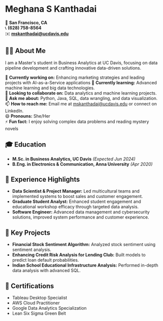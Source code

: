 # Meghana S Kanthadai

📍 **San Francisco, CA**  
📞 **(628) 758-8564**  
✉️ **mskanthadai@ucdavis.edu**  


## 👩‍💻 About Me

I am a Master's student in Business Analytics at UC Davis, focusing on data pipeline development and crafting innovative data-driven solutions. 

🔭 **Currently working on:** Enhancing marketing strategies and leading projects with AI-as-a-Service applications
🌱 **Currently learning:** Advanced machine learning and big data technologies.  
👯 **Looking to collaborate on:** Data analytics and machine learning projects.  
💬 **Ask me about:** Python, Java, SQL, data wrangling, and data visualization.  
📫 **How to reach me:** Email me at mskanthadai@ucdavis.edu or connect on LinkedIn.  
😄 **Pronouns:** She/Her  
⚡ **Fun fact:** I enjoy solving complex data problems and reading mystery novels

## 🎓 Education

- **M.Sc. in Business Analytics, UC Davis** _(Expected Jun 2024)_  
- **B.Eng. in Electronics & Communication, Anna University** _(Apr 2020)_  

## 💼 Experience Highlights

- **Data Scientist & Project Manager:** Led multicultural teams and implemented systems to boost sales and customer engagement.
- **Graduate Student Analyst:** Enhanced student engagement and educational workshop efficacy through targeted data analysis.
- **Software Engineer:** Advanced data management and cybersecurity solutions, improved system performance and customer experience.

## 🚀 Key Projects

- **Financial Stock Sentiment Algorithm:** Analyzed stock sentiment using sentiment analysis.
- **Enhancing Credit Risk Analysis for Lending Club:** Built models to predict loan default probabilities.
- **Indian School Educational Infrastructure Analysis:** Performed in-depth data analysis with advanced SQL.

## 📜 Certifications

- Tableau Desktop Specialist  
- AWS Cloud Practitioner  
- Google Data Analytics Specialization  
- Lean Six Sigma Green Belt

